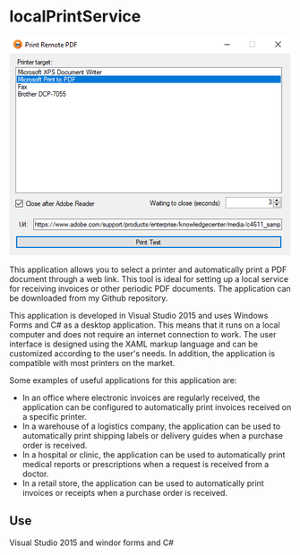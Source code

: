 # localPrintService

![Step](./res/capture.png)

This application allows you to select a printer and automatically print a PDF document through a web link. This tool is ideal for setting up a local service for receiving invoices or other periodic PDF documents. The application can be downloaded from my Github repository.

This application is developed in Visual Studio 2015 and uses Windows Forms and C# as a desktop application. This means that it runs on a local computer and does not require an internet connection to work. The user interface is designed using the XAML markup language and can be customized according to the user's needs. In addition, the application is compatible with most printers on the market.

Some examples of useful applications for this application are:

* In an office where electronic invoices are regularly received, the application can be configured to automatically print invoices received on a specific printer.
* In a warehouse of a logistics company, the application can be used to automatically print shipping labels or delivery guides when a purchase order is received.
* In a hospital or clinic, the application can be used to automatically print medical reports or prescriptions when a request is received from a doctor.
* In a retail store, the application can be used to automatically print invoices or receipts when a purchase order is received.

## Use 

Visual Studio 2015 and windor forms and C#
